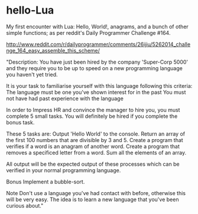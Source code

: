 hello-Lua
=========

My first encounter with Lua: Hello, World!, anagrams, and a bunch of other simple functions; 
as per reddit's Daily Programmer Challenge #164.

http://www.reddit.com/r/dailyprogrammer/comments/26ijiu/5262014_challenge_164_easy_assemble_this_scheme/

"Description:
You have just been hired by the company 'Super-Corp 5000' and they require you to be up to speed on a 
new programming language you haven't yet tried.

It is your task to familiarise yourself with this language following this criteria:
The language must be one you've shown interest for in the past
You must not have had past experience with the language

In order to Impress HR and convince the manager to hire you, you must complete 5 small tasks. 
You will definitely be hired if you complete the bonus task.

These 5 tasks are:
Output 'Hello World' to the console.
Return an array of the first 100 numbers that are divisible by 3 and 5.
Create a program that verifies if a word is an anagram of another word.
Create a program that removes a specificed letter from a word.
Sum all the elements of an array.

All output will be the expected output of these processes which can be verified in your normal programming language.

Bonus
Implement a bubble-sort.

Note
Don't use a language you've had contact with before, otherwise this will be very easy.
The idea is to learn a new language that you've been curious about."
